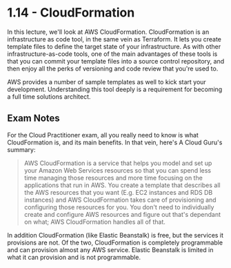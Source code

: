 # 1.14 - CloudFormation

In this lecture, we'll look at AWS CloudFormation. CloudFormation is an infrastructure as code tool, in the same vein as Terraform. It lets you create template files to define the target state of your infrastructure. As with other infrastructure-as-code tools, one of the main advantages of these tools is that you can commit your template files into a source control repository, and then enjoy all the perks of versioning and code review that you're used to.

AWS provides a number of sample templates as well to kick start your development. Understanding this tool deeply is a requirement for becoming a full time solutions architect.

## Exam Notes

For the Cloud Practitioner exam, all you really need to know is what CloudFormation is, and its main benefits. In that vein, here's A Cloud Guru's summary:

> AWS CloudFormation is a service that helps you model and set up your Amazon Web Services resources so that you can spend less time managing those resources and more time focusing on the applications that run in AWS. You create a template that describes all the AWS resources that you want (E.g. EC2 instances and RDS DB instances) and AWS CloudFormation takes care of provisioning and configuring those resources for you. You don't need to individually create and configure AWS resources and figure out that's dependant on what; AWS CloudFormation handles all of that.
> 

In addition CloudFormation (like Elastic Beanstalk) is free, but the services it provisions are not. Of the two, CloudFormation is completely programmable and can provision almost any AWS service. Elastic Beanstalk is limited in what it can provision and is not programmable.